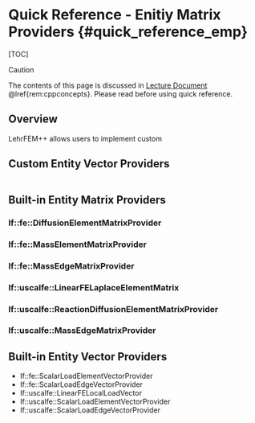 # Quick Reference - Enitiy Matrix Providers {#quick_reference_emp}

[TOC]

> [!caution]
> The contents of this page is discussed in [Lecture Document](https://www.sam.math.ethz.ch/~grsam/NUMPDEFL/NUMPDE.pdf) @lref{rem:cppconcepts}. Please read before using quick reference.

## Overview

<!-- Quick explanation and reference to relevant lecture document chapter -->
LehrFEM++ allows users to implement custom

## Custom Entity Vector Providers

```cpp

```

## Built-in Entity Matrix Providers

<!-- TODO (barmstron): Write down quick specification of each EL/VE MP -->

### lf::fe::DiffusionElementMatrixProvider
### lf::fe::MassElementMatrixProvider
### lf::fe::MassEdgeMatrixProvider
### lf::uscalfe::LinearFELaplaceElementMatrix
### lf::uscalfe::ReactionDiffusionElementMatrixProvider
### lf::uscalfe::MassEdgeMatrixProvider

## Built-in Entity Vector Providers

- lf::fe::ScalarLoadElementVectorProvider
- lf::fe::ScalarLoadEdgeVectorProvider
- lf::uscalfe::LinearFELocalLoadVector
- lf::uscalfe::ScalarLoadElementVectorProvider
- lf::uscalfe::ScalarLoadEdgeVectorProvider
